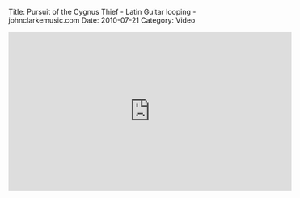 Title: Pursuit of the Cygnus Thief - Latin Guitar looping - johnclarkemusic.com
Date: 2010-07-21
Category: Video

<iframe width="560" height="315" src="https://www.youtube.com/embed/gyFoRVw26pI" title="YouTube video player" frameborder="0" allow="accelerometer; autoplay; clipboard-write; encrypted-media; gyroscope; picture-in-picture" allowfullscreen></iframe>

